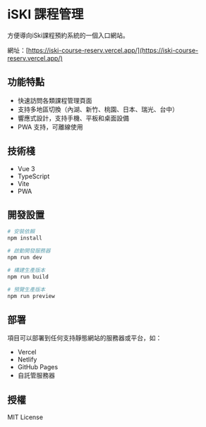 # iSKI 課程管理

方便導向iSki課程預約系統的一個入口網站。

網址：[https://iski-course-reserv.vercel.app/](https://iski-course-reserv.vercel.app/)

## 功能特點

- 快速訪問各類課程管理頁面
- 支持多地區切換（內湖、新竹、桃園、日本、瑞光、台中）
- 響應式設計，支持手機、平板和桌面設備
- PWA 支持，可離線使用

## 技術棧

- Vue 3
- TypeScript
- Vite
- PWA

## 開發設置

```bash
# 安裝依賴
npm install

# 啟動開發服務器
npm run dev

# 構建生產版本
npm run build

# 預覽生產版本
npm run preview
```

## 部署

項目可以部署到任何支持靜態網站的服務器或平台，如：
- Vercel
- Netlify
- GitHub Pages
- 自託管服務器

## 授權

MIT License
